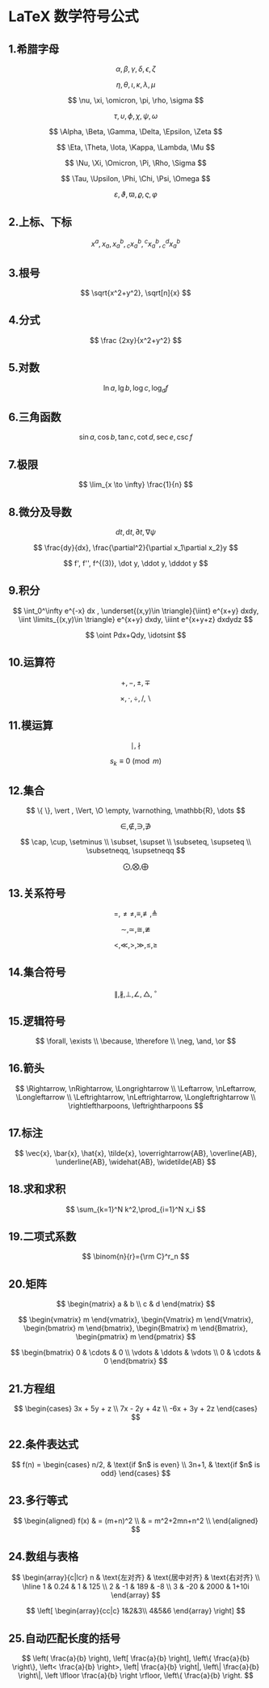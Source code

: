 # LaTeX 数学符号公式

## 1.希腊字母

$$
\alpha, \beta, \gamma, \delta, \epsilon, \zeta
$$

$$
\eta, \theta, \iota, \kappa, \lambda, \mu
$$

$$
\nu, \xi, \omicron, \pi, \rho, \sigma
$$

$$
\tau, \upsilon, \phi, \chi, \psi, \omega
$$

$$
\Alpha, \Beta, \Gamma, \Delta, \Epsilon, \Zeta
$$

$$
\Eta, \Theta, \Iota, \Kappa, \Lambda, \Mu
$$

$$
\Nu, \Xi, \Omicron, \Pi, \Rho, \Sigma
$$

$$
\Tau, \Upsilon, \Phi, \Chi, \Psi, \Omega
$$

$$
\varepsilon, \vartheta, \varpi, \varrho, \varsigma, \varphi
$$

## 2.上标、下标

$$
x^a,
x_a,
x^b_a,
{}_cx_a^b,
{}^cx_a^b,
{}_c^dx_a^b
$$

## 3.根号

$$
\sqrt{x^2+y^2}, \sqrt[n]{x}
$$

## 4.分式

$$
\frac {2xy}{x^2+y^2}
$$

## 5.对数

$$
\ln a, \lg b, \log c, \log_{d}f
$$

## 6.三角函数

$$
\sin a, \cos b, \tan c, \cot d, \sec e, \csc f
$$

## 7.极限

$$
\lim_{x \to \infty} \frac{1}{n}
$$

## 8.微分及导数

$$
dt, \mathrm{d}t, \partial t, \nabla\psi
$$

$$
\frac{dy}{dx},
\frac{\partial^2}{\partial x_1\partial x_2}y
$$

$$
f', f'', f^{(3)}, \dot y, \ddot y, \dddot y
$$

## 9.积分

$$
\int_0^\infty e^{-x} dx ,
\underset{(x,y)\in \triangle}{\iint} e^{x+y} dxdy,
\iint \limits_{(x,y)\in \triangle} e^{x+y} dxdy,
\iiint e^{x+y+z} dxdydz
$$

$$
\oint Pdx+Qdy, \idotsint
$$

## 10.运算符

$$
   +, -, \pm, \mp
$$

$$
\times, \cdot, \div, /, \backslash
$$

## 11.模运算

$$
\mid, \nmid
$$

$$
s_k \equiv 0 \pmod{m}
$$

## 12.集合

$$
\{ \}, \vert , \Vert, \O \empty, \varnothing, \mathbb{R}, \dots
$$

$$
\in, \not\in, \ni, \not\ni
$$

$$
\cap, \cup, \setminus \\
\subset, \supset \\
\subseteq, \supseteq \\
\subsetneqq, \supsetneqq
$$

$$
\bigodot, \bigotimes, \bigoplus
$$

## 13.关系符号

$$
=, \ne \neq, \equiv, \not\equiv, \triangleq
$$

$$
\sim, \simeq, \cong, \ncong
$$

$$
<, \ll, >, \gg, \leq, \geq
$$

## 14.集合符号

$$
\parallel, \nparallel, \perp, \angle, \triangle, {}^\circ
$$

## 15.逻辑符号

$$
\forall, \exists \\
\because, \therefore \\
\neg, \and, \or
$$

## 16.箭头

$$
\Rightarrow, \nRightarrow, \Longrightarrow \\
\Leftarrow, \nLeftarrow, \Longleftarrow \\
\Leftrightarrow, \nLeftrightarrow, \Longleftrightarrow \\
\rightleftharpoons, \leftrightharpoons
$$

## 17.标注

$$
\vec{x}, \bar{x}, \hat{x}, \tilde{x},
\overrightarrow{AB}, \overline{AB}, \underline{AB}, \widehat{AB}, \widetilde{AB}
$$

## 18.求和求积

$$
\sum_{k=1}^N k^2,\prod_{i=1}^N x_i
$$

## 19.二项式系数

$$
\binom{n}{r}={\rm C}^r_n
$$

## 20.矩阵

$$
\begin{matrix}
a & b \\
c & d
\end{matrix}
$$

$$
\begin{vmatrix} m \end{vmatrix},
\begin{Vmatrix} m \end{Vmatrix},
\begin{bmatrix} m \end{bmatrix},
\begin{Bmatrix} m \end{Bmatrix},
\begin{pmatrix} m \end{pmatrix}
$$

$$
\begin{bmatrix}
0      & \cdots & 0      \\
\vdots & \ddots & \vdots \\
0      & \cdots & 0
\end{bmatrix}
$$

## 21.方程组

$$
\begin{cases}
3x + 5y +  z \\
7x - 2y + 4z \\
-6x + 3y + 2z
\end{cases}
$$

## 22.条件表达式

$$
f(n) =
\begin{cases}
n/2,  & \text{if $n$ is even} \\
3n+1, & \text{if $n$ is odd}
\end{cases}
$$

## 23.多行等式

$$
\begin{aligned}
f(x) & = (m+n)^2 \\
     & = m^2+2mn+n^2 \\
\end{aligned}
$$

## 24.数组与表格

$$
\begin{array}{c|lcr}
n & \text{左对齐} & \text{居中对齐} & \text{右对齐} \\
\hline
1 & 0.24 & 1 & 125 \\
2 & -1 & 189 & -8 \\
3 & -20 & 2000 & 1+10i
\end{array}
$$

$$
\left[
    \begin{array}{cc|c}
      1&2&3\\
      4&5&6
    \end{array}
\right]
$$

## 25.自动匹配长度的括号

$$
\left( \frac{a}{b} \right),
\left[ \frac{a}{b} \right],
\left\{ \frac{a}{b} \right\},
\left< \frac{a}{b} \right>,
\left| \frac{a}{b} \right|,
\left\| \frac{a}{b} \right\|,
\left \lfloor \frac{a}{b} \right \rfloor,
\left\{ \frac{a}{b} \right.
$$
